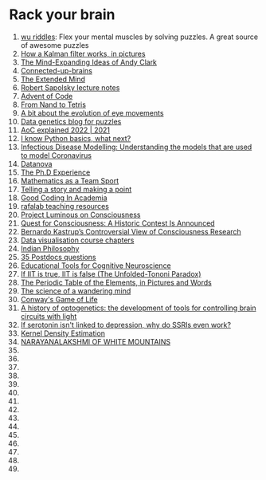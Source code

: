 # Rack your brain


1. [wu riddles](https://www.ocf.berkeley.edu/~wwu/riddles/intro.shtml): Flex your mental muscles by solving puzzles. A great source of awesome puzzles
2. [How a Kalman filter works, in pictures](https://www.bzarg.com/p/how-a-kalman-filter-works-in-pictures/)
3. [The Mind-Expanding Ideas of Andy Clark](https://www.newyorker.com/magazine/2018/04/02/the-mind-expanding-ideas-of-andy-clark)
4. [Connected-up-brains](https://aeon.co/essays/how-the-brains-of-social-animals-synchronise-and-expand-one-another)
5. [The Extended Mind](https://consc.net/papers/extended.html)
6. [Robert Sapolsky lecture notes](http://www.robertsapolskyrocks.com/)
7. [Advent of Code](https://adventofcode.com/)
8. [From Nand to Tetris](https://www.nand2tetris.org/)
9. [A bit about the evolution of eye movements](https://www.cogsci.nl/blog/bird-brains-and-fish-eyes/148-a-bit-about-the-evolution-of-eye-movements)
10. [Data genetics blog for puzzles](http://www.datagenetics.com/blog.html)
11. [AoC explained 2022 | 2021](https://todd.ginsberg.com/post/advent-of-code/2022/)
12. [I know Python basics, what next?](https://learnbyexample.github.io/python-intermediate/)
13. [Infectious Disease Modelling: Understanding the models that are used to model Coronavirus](https://towardsdatascience.com/infectious-disease-modelling-part-i-understanding-sir-28d60e29fdfc)
14. [Datanova](https://www.datanovia.com/en/)
15. [The Ph.D Experience](https://cseweb.ucsd.edu/~mihir/phd.html)
16. [Mathematics as a Team Sport](https://www.quantamagazine.org/mathematics-as-a-team-sport-20200331/)
17. [Telling a story and making a point](https://clauswilke.com/dataviz/telling-a-story.html)
18. [Good Coding In Academia](https://www.hfstevance.com/blog/goodcode)
19. [rafalab teaching resources](http://rafalab.dfci.harvard.edu/pages/teaching.html)
20. [Project Luminous on Consciousness](http://www.luminous-project.eu/index.php/highlights/)
21. [Quest for Consciousness: A Historic Contest Is Announced](https://mindmatters.ai/2019/10/quest-for-consciousness-a-historic-contest-is-announced/)
22. [Bernardo Kastrup’s Controversial View of Consciousness Research](https://skeptiko.com/bernardo-kastrup-consciousness-research/)
23. [Data visualisation course chapters](https://yongyeol.com/teaching/)
24. [Indian Philosophy](https://indianphilosophy.substack.com/)
25. [35 Postdocs questions](https://postdocinusa.com/35-questions-to-ask-during-postdoctoral-job-interview/)
26. [Educational Tools for Cognitive Neuroscience](https://www.gocognitive.net/)
27. [If IIT is true, IIT is false (The Unfolded-Tononi Paradox)](https://matthiasmichel.blogspot.com/?m=1)
28. [The Periodic Table of the Elements, in Pictures and Words](https://elements.wlonk.com/index.htm)
29. [The science of a wandering mind](https://knowablemagazine.org/article/mind/2022/science-wandering-mind)
30. [Conway's Game of Life](https://visualize-it.github.io/conway_game/simulation.html)
31. [A history of optogenetics: the development of tools for controlling brain circuits with light](https://facultyopinions.com/prime/reports/b/3/11/#bib-029)
32. [If serotonin isn't linked to depression, why do SSRIs even work?](https://erikhoel.substack.com/p/if-serotonin-isnt-linked-to-depression)
33. [Kernel Density Estimation](https://mathisonian.github.io/kde/)
34. [NARAYANALAKSHMI OF WHITE MOUNTAINS](https://narayanalakshmi.blogspot.com/)
35. []()
36. []()
37. []()
38. []()
39. []()
40. []()
41. []()
42. []()
43. []()
44. []()
45. []()
46. []()
47. []()
48. []()
49. []()


